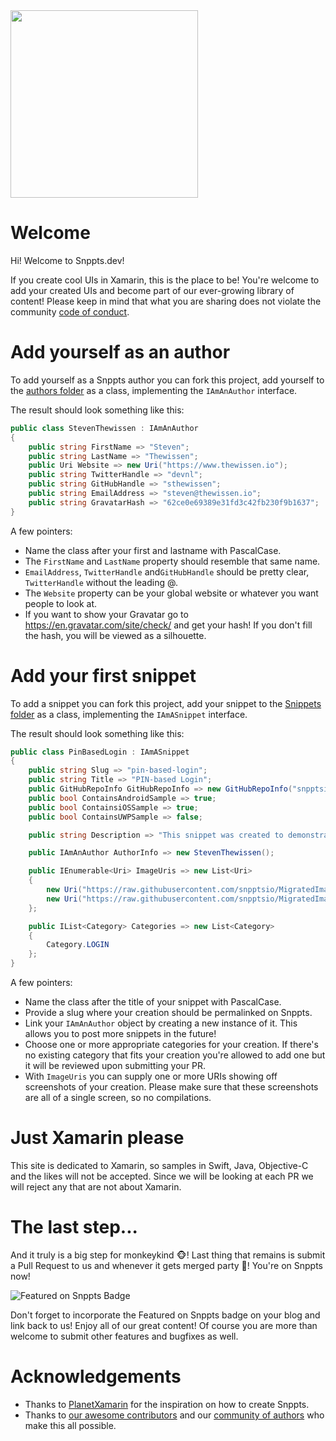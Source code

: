 <img src="https://raw.githubusercontent.com/snpptsdev/snppts/master/src/Snppts/wwwroot/img/snppts_logo.png" width="300px" />

# Welcome

Hi! Welcome to Snppts.dev!

If you create cool UIs in Xamarin, this is the place to be! You're welcome to add your created UIs and become part of our ever-growing library of content! Please keep in mind that what you are sharing does not violate the community [code of conduct](https://github.com/snpptsdev/snppts/blob/master/CODE_OF_CONDUCT.md).

# Add yourself as an author

To add yourself as a Snppts author you can fork this project, add yourself to the [authors folder](https://github.com/snpptsdev/snppts/tree/master/src/Snppts/Authors) as a class, implementing the `IAmAnAuthor` interface.

The result should look something like this:

``` csharp
public class StevenThewissen : IAmAnAuthor
{
    public string FirstName => "Steven";
    public string LastName => "Thewissen";
    public Uri Website => new Uri("https://www.thewissen.io");
    public string TwitterHandle => "devnl";
    public string GitHubHandle => "sthewissen";
    public string EmailAddress => "steven@thewissen.io";
    public string GravatarHash => "62ce0e69389e31fd3c42fb230f9b1637";
}
```

A few pointers:

- Name the class after your first and lastname with PascalCase.
- The `FirstName` and `LastName` property should resemble that same name.
- `EmailAddress`, `TwitterHandle` and`GitHubHandle` should be pretty clear, `TwitterHandle` without the leading @.
- The `Website` property can be your global website or whatever you want people to look at.
- If you want to show your Gravatar go to https://en.gravatar.com/site/check/ and get your hash! If you don't fill the hash, you will be viewed as a silhouette.

# Add your first snippet

To add a snippet you can fork this project, add your snippet to the [Snippets folder](https://github.com/snpptsdev/snppts/tree/master/src/Snppts/Snippets) as a class, implementing the `IAmASnippet` interface.

The result should look something like this:

``` csharp
public class PinBasedLogin : IAmASnippet
{
    public string Slug => "pin-based-login";
    public string Title => "PIN-based Login";
    public GitHubRepoInfo GitHubRepoInfo => new GitHubRepoInfo("snpptsio/Snppts.PinBasedLogin");
    public bool ContainsAndroidSample => true;
    public bool ContainsiOSSample => true;
    public bool ContainsUWPSample => false;

    public string Description => "This snippet was created to demonstrate a simple PIN-based login screen. It uses buttons and images to create the numpad control. Tapping on a number adds the number to a property bound to the interface. Also contains some simple length checks (max. 6 characters) for the PIN code and uses Fresh MVVM for its page models.";

    public IAmAnAuthor AuthorInfo => new StevenThewissen();

    public IEnumerable<Uri> ImageUris => new List<Uri>
    {
        new Uri("https://raw.githubusercontent.com/snpptsio/MigratedImages/master/18/60.jpg"),
        new Uri("https://raw.githubusercontent.com/snpptsio/MigratedImages/master/18/61.jpg")
    };

    public IList<Category> Categories => new List<Category>
    {
        Category.LOGIN
    };
}
```

A few pointers:

- Name the class after the title of your snippet with PascalCase.
- Provide a slug where your creation should be permalinked on Snppts.
- Link your `IAmAnAuthor` object by creating a new instance of it. This allows you to post more snippets in the future!
- Choose one or more appropriate categories for your creation. If there's no existing category that fits your creation you're allowed to add one but it will be reviewed upon submitting your PR.
- With `ImageUris` you can supply one or more URIs showing off screenshots of your creation. Please make sure that these screenshots are all of a single screen, so no compilations.

# Just Xamarin please

This site is dedicated to Xamarin, so samples in Swift, Java, Objective-C and the likes will not be accepted. Since we will be looking at each PR we will reject any that are not about Xamarin.

# The last step...

And it truly is a big step for monkeykind 🐵! Last thing that remains is submit a Pull Request to us and whenever it gets merged party 🎉! You're on Snppts now!

![Featured on Snppts Badge](https://www.snppts.dev/img/snppts-badge.jpg)

Don't forget to incorporate the Featured on Snppts badge on your blog and link back to us! Enjoy all of our great content! Of course you are more than welcome to submit other features and bugfixes as well.

# Acknowledgements
* Thanks to [PlanetXamarin](https://www.planetxamarin.com) for the inspiration on how to create Snppts.
* Thanks to [our awesome contributors](https://github.com/snpptsdev/snppts/graphs/contributors) and our [community of authors](https://github.com/snpptsdev/snppts/tree/master/src/Snppts/Authors) who make this all possible.
